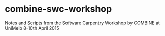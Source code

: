 # combine-swc-workshop
Notes and Scripts from the Software Carpentry Workshop by COMBINE at UniMelb
8-10th April 2015
